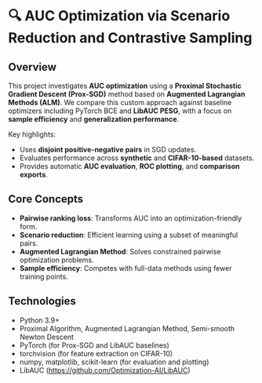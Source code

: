# 🔍 AUC Optimization via Scenario Reduction and Contrastive Sampling

## Overview
This project investigates **AUC optimization** using a **Proximal Stochastic Gradient Descent (Prox-SGD)** method based on **Augmented Lagrangian Methods (ALM)**. We compare this custom approach against baseline optimizers including PyTorch BCE and **LibAUC PESG**, with a focus on **sample efficiency** and **generalization performance**.

Key highlights:
- Uses **disjoint positive-negative pairs** in SGD updates.
- Evaluates performance across **synthetic** and **CIFAR-10-based** datasets.
- Provides automatic **AUC evaluation**, **ROC plotting**, and **comparison exports**.

## Core Concepts
- **Pairwise ranking loss**: Transforms AUC into an optimization-friendly form.
- **Scenario reduction**: Efficient learning using a subset of meaningful pairs.
- **Augmented Lagrangian Method**: Solves constrained pairwise optimization problems.
- **Sample efficiency**: Competes with full-data methods using fewer training points.

## Technologies
- Python 3.9+
- Proximal Algorithm, Augmented Lagrangian Method, Semi-smooth Newton Descent
- PyTorch (for Prox-SGD and LibAUC baselines)
- torchvision (for feature extraction on CIFAR-10)
- numpy, matplotlib, scikit-learn (for evaluation and plotting)
- LibAUC (https://github.com/Optimization-AI/LibAUC)
